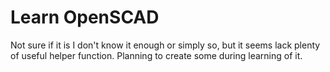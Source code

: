 # Learn OpenSCAD
Not sure if it is I don't know it enough or simply so, but it seems lack plenty of useful helper function. Planning to create some during learning of it.
